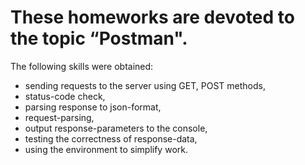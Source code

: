 # These homeworks are devoted to the topic “Postman".
The following skills were obtained:

- sending requests to the server using GET, POST methods,
- status-code check,
- parsing response to json-format,
- request-parsing,
- output response-parameters to the console,
- testing the correctness of response-data,
- using the environment to simplify work.
